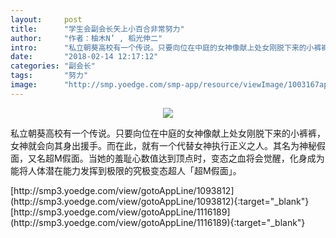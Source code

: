 ```yaml
---
layout:     post
title:      "学生会副会长矢上小百合非常努力"
author:     "作者：柚木N’ , 稻光伸二"
intro:      "私立朝葵高校有一个传说。只要向位在中庭的女神像献上处女刚脱下来的小裤裤，女神就会向其身出援手。而在此，就有一个代替女神执行正义之人。其名为神秘假面，又名超M假面。当她的羞耻心数值达到顶点时，变态之血将会觉醒，化身成为能将人体潜在能力发挥到极限的究极变态超人「超M假面」。"
date:       "2018-02-14 12:17:12"
categories: "副会长"
tags:       "努力"
image:      "http://smp.yoedge.com/smp-app/resource/viewImage/1003167appline.png"
---
```

<div style="text-align: center">
<p><img src="http://smp.yoedge.com/smp-app/resource/viewImage/1003167appline.png"/></p>
</div>
<p class="post-meta">
<span>私立朝葵高校有一个传说。只要向位在中庭的女神像献上处女刚脱下来的小裤裤，女神就会向其身出援手。而在此，就有一个代替女神执行正义之人。其名为神秘假面，又名超M假面。当她的羞耻心数值达到顶点时，变态之血将会觉醒，化身成为能将人体潜在能力发挥到极限的究极变态超人「超M假面」。</span>
</p>
[http://smp3.yoedge.com/view/gotoAppLine/1093812](http://smp3.yoedge.com/view/gotoAppLine/1093812){:target="_blank"}
[http://smp3.yoedge.com/view/gotoAppLine/1116189](http://smp3.yoedge.com/view/gotoAppLine/1116189){:target="_blank"}


